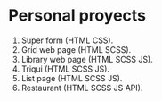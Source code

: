 # Personal proyects
1. Super form (HTML CSS).
2. Grid web page (HTML SCSS).
3. Library web page (HTML SCSS JS).
4. Triqui (HTML SCSS JS).
5. List page (HTML SCSS JS).
6. Restaurant (HTML SCSS JS API).